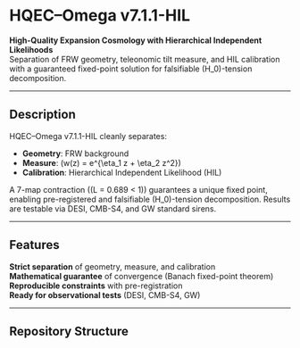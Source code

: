 # HQEC–Omega v7.1.1-HIL

**High-Quality Expansion Cosmology with Hierarchical Independent Likelihoods**  
Separation of FRW geometry, teleonomic tilt measure, and HIL calibration with a guaranteed fixed-point solution for falsifiable \(H_0\)-tension decomposition.

---

## Description
HQEC–Omega v7.1.1-HIL cleanly separates:
- **Geometry**: FRW background
- **Measure**: \(w(z) = e^{\eta_1 z + \eta_2 z^2}\)
- **Calibration**: Hierarchical Independent Likelihood (HIL)

A 7-map contraction (\(L = 0.689 < 1\)) guarantees a unique fixed point, enabling pre-registered and falsifiable \(H_0\)-tension decomposition. Results are testable via DESI, CMB-S4, and GW standard sirens.

---

## Features
**Strict separation** of geometry, measure, and calibration  
**Mathematical guarantee** of convergence (Banach fixed-point theorem)  
**Reproducible constraints** with pre-registration  
**Ready for observational tests** (DESI, CMB-S4, GW)  

---

## Repository Structure
